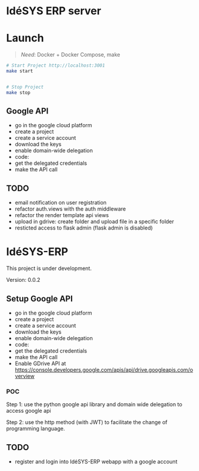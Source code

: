 # IdéSYS ERP server


# Launch

> *Need*: Docker + Docker Compose, make

```sh
# Start Project http://localhost:3001
make start


# Stop Project
make stop

```

## Google API

 - go in the google cloud platform
 - create a project
 - create a service account
 - download the keys
 - enable domain-wide delegation
 - code:
  - get the delegated credentials
  - make the API call

## TODO

 - email notification on user registration
 - refactor auth.views with the auth middleware
 - refactor the render template api views
 - upload in gdrive: create folder and upload file in a specific folder
 - resticted access to flask admin (flask admin is disabled)


# IdéSYS-ERP

This project is under development.

Version: 0.0.2

## Setup Google API

 - go in the google cloud platform
 - create a project
 - create a service account
 - download the keys
 - enable domain-wide delegation
 - code:
  - get the delegated credentials
  - make the API call
 - Enable GDrive API at https://console.developers.google.com/apis/api/drive.googleapis.com/overview


### POC

Step 1: use the python google api library and domain wide delegation to access google api

Step 2: use the http method (with JWT) to facilitate the change of programming language.

## TODO

 - register and login into IdéSYS-ERP webapp with a google account
